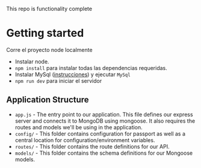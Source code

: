 
This repo is functionality complete

# Getting started

Corre el proyecto node localmente

- Instalar node. 
- `npm install` para instalar todas las dependencias requeridas.
- Instalar MySql ([instrucciones](https://www.digitalocean.com/community/tutorials/como-instalar-mysql-en-ubuntu-18-04-es)) y ejecutar `MySql`
- `npm run dev` para iniciar el servidor

## Application Structure

- `app.js` - The entry point to our application. This file defines our express server and connects it to MongoDB using mongoose. It also requires the routes and models we'll be using in the application.
- `config/` - This folder contains configuration for passport as well as a central location for configuration/environment variables.
- `routes/` - This folder contains the route definitions for our API.
- `models/` - This folder contains the schema definitions for our Mongoose models.
